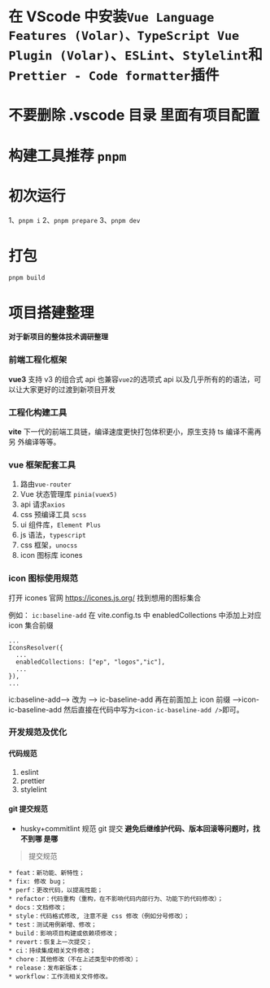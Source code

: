 # 在 VScode 中安装`Vue Language Features (Volar)、TypeScript Vue Plugin (Volar)`、`ESLint`、`Stylelint`和`Prettier - Code formatter`插件

# 不要删除 .vscode 目录 里面有项目配置

# 构建工具推荐 `pnpm`

# 初次运行

1、`pnpm i` 2、`pnpm prepare` 3、`pnpm dev`

# 打包

`pnpm build`

# 项目搭建整理

**对于新项目的整体技术调研整理**

### 前端工程化框架

**vue3** 支持 v3 的组合式 api 也兼容`vue2`的选项式 api 以及几乎所有的的语法，可
以让大家更好的过渡到新项目开发

### 工程化构建工具

**vite** 下一代的前端工具链，编译速度更快打包体积更小，原生支持 ts 编译不需再另
外编译等等。

### vue 框架配套工具

1. 路由`vue-router`
2. Vue 状态管理库 `pinia(vuex5)`
3. api 请求`axios`
4. css 预编译工具 `scss `
5. ui 组件库，`Element Plus`
6. js 语法，`typescript`
7. css 框架，`unocss`
8. icon 图标库 icones

### icon 图标使用规范

打开 icones 官网 https://icones.js.org/ 找到想用的图标集合

例如： `ic:baseline-add` 在 vite.config.ts 中 enabledCollections 中添加上对应
icon 集合前缀

```
...
IconsResolver({
  ...
  enabledCollections: ["ep", "logos","ic"],
  ...
}),
...
```

ic:baseline-add--> 改为 --> ic-baseline-add 再在前面加上 icon 前缀
-->icon-ic-baseline-add 然后直接在代码中写为`<icon-ic-baseline-add />`即可。

### 开发规范及优化

#### 代码规范

1. eslint
2. prettier
3. stylelint

#### git 提交规范

- husky+commitlint 规范 git 提交 **避免后继维护代码、版本回滚等问题时，找不到哪
  是哪**

> 提交规范

```
* feat：新功能、新特性；
* fix: 修改 bug；
* perf：更改代码，以提高性能；
* refactor：代码重构（重构，在不影响代码内部行为、功能下的代码修改）；
* docs：文档修改；
* style：代码格式修改, 注意不是 css 修改（例如分号修改）；
* test：测试用例新增、修改；
* build：影响项目构建或依赖项修改；
* revert：恢复上一次提交；
* ci：持续集成相关文件修改；
* chore：其他修改（不在上述类型中的修改）；
* release：发布新版本；
* workflow：工作流相关文件修改。
```
